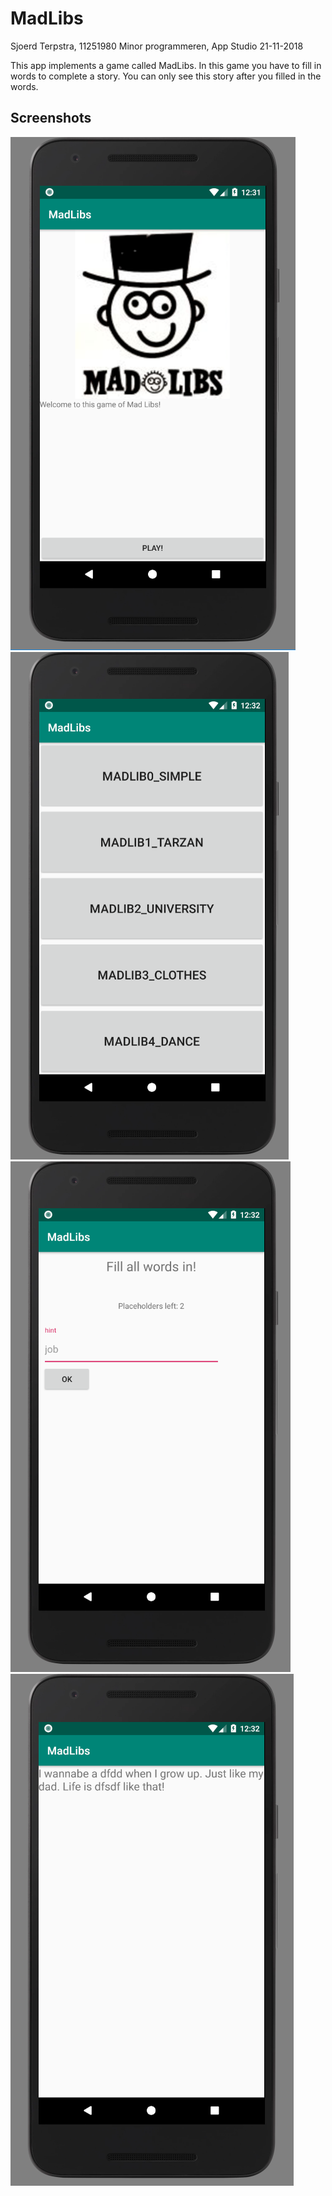 # MadLibs

Sjoerd Terpstra, 11251980
Minor programmeren, App Studio
21-11-2018

This app implements a game called MadLibs. In this game you have to fill in words to complete a story. 
You can only see this story after you filled in the words.

## Screenshots

![Home screen](doc/doc1.PNG)
![Choose story screen](doc/doc2.PNG)
![Fill placeholders screen](doc/doc3.PNG)
![Read story screen](doc/doc4.PNG)
